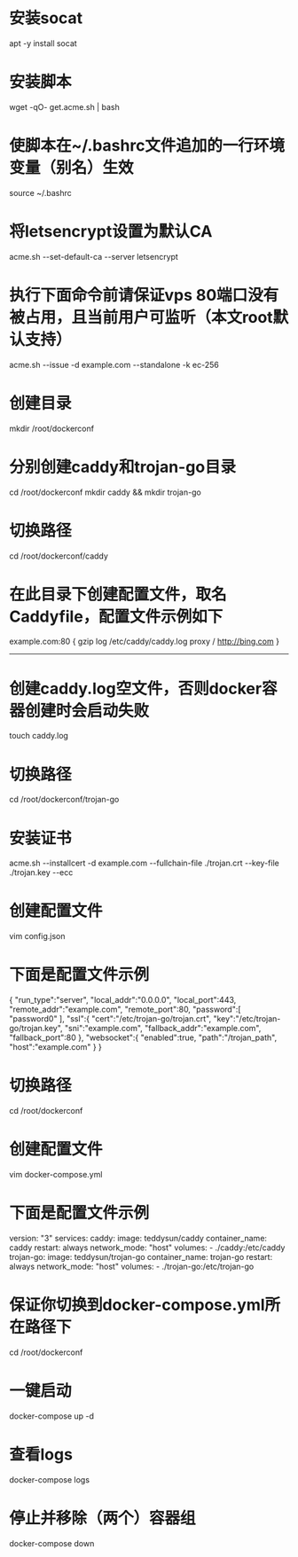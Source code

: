 # 安装socat
apt -y install socat

# 安装脚本
wget -qO- get.acme.sh | bash

# 使脚本在~/.bashrc文件追加的一行环境变量（别名）生效
source ~/.bashrc

# 将letsencrypt设置为默认CA
acme.sh --set-default-ca --server letsencrypt

# 执行下面命令前请保证vps 80端口没有被占用，且当前用户可监听（本文root默认支持）
acme.sh --issue -d example.com --standalone -k ec-256

# 创建目录
mkdir /root/dockerconf

# 分别创建caddy和trojan-go目录
cd /root/dockerconf
mkdir caddy && mkdir trojan-go

# 切换路径
cd /root/dockerconf/caddy

# 在此目录下创建配置文件，取名Caddyfile，配置文件示例如下
example.com:80 {
    gzip
    log /etc/caddy/caddy.log
    proxy / http://bing.com
}

--------------------
# 创建caddy.log空文件，否则docker容器创建时会启动失败
touch caddy.log

# 切换路径
cd /root/dockerconf/trojan-go

# 安装证书
acme.sh --installcert -d example.com --fullchain-file ./trojan.crt --key-file ./trojan.key --ecc

# 创建配置文件
vim config.json

# 下面是配置文件示例
{
        "run_type":"server",
        "local_addr":"0.0.0.0",
        "local_port":443,
        "remote_addr":"example.com",
        "remote_port":80,
        "password":[
                "password0"
        ],
        "ssl":{
                "cert":"/etc/trojan-go/trojan.crt",
                "key":"/etc/trojan-go/trojan.key",
                "sni":"example.com",
                "fallback_addr":"example.com",
                "fallback_port":80
        },
        "websocket":{
                "enabled":true,
                "path":"/trojan_path",
                "host":"example.com"
        }
}

# 切换路径
cd /root/dockerconf

# 创建配置文件
vim docker-compose.yml

# 下面是配置文件示例
version: "3"
services:
        caddy:
                image: teddysun/caddy
                container_name: caddy
                restart: always
                network_mode: "host"
                volumes:
                        - ./caddy:/etc/caddy
        trojan-go:
                image: teddysun/trojan-go
                container_name: trojan-go
                restart: always
                network_mode: "host"
                volumes:
                        - ./trojan-go:/etc/trojan-go

# 保证你切换到docker-compose.yml所在路径下
cd /root/dockerconf

# 一键启动
docker-compose up -d

# 查看logs
docker-compose logs

# 停止并移除（两个）容器组
docker-compose down